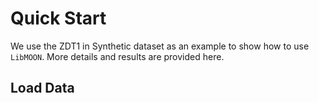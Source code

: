 # Quick Start

We use the ZDT1 in Synthetic dataset as an example to show how to use `LibMOON`. More details and results are provided here.

## Load Data


